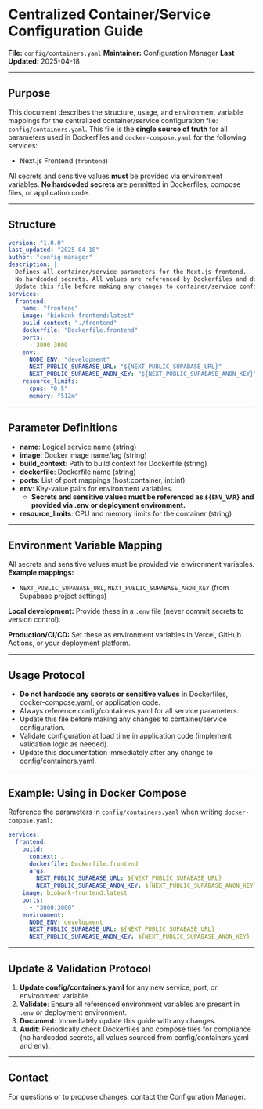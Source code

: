 # Centralized Container/Service Configuration Guide

**File:** `config/containers.yaml`
**Maintainer:** Configuration Manager
**Last Updated:** 2025-04-18

---

## Purpose

This document describes the structure, usage, and environment variable mappings for the centralized container/service configuration file: `config/containers.yaml`.
This file is the **single source of truth** for all parameters used in Dockerfiles and `docker-compose.yaml` for the following services:
- Next.js Frontend (`frontend`)

All secrets and sensitive values **must** be provided via environment variables.
**No hardcoded secrets** are permitted in Dockerfiles, compose files, or application code.

---

## Structure

```yaml
version: "1.0.0"
last_updated: "2025-04-18"
author: "config-manager"
description: |
  Defines all container/service parameters for the Next.js frontend.
  No hardcoded secrets. All values are referenced by Dockerfiles and docker-compose.yml.
  Update this file before making any changes to container/service configuration.
services:
  frontend:
    name: "frontend"
    image: "biobank-frontend:latest"
    build_context: "./frontend"
    dockerfile: "Dockerfile.frontend"
    ports:
      - 3000:3000
    env:
      NODE_ENV: "development"
      NEXT_PUBLIC_SUPABASE_URL: "${NEXT_PUBLIC_SUPABASE_URL}"
      NEXT_PUBLIC_SUPABASE_ANON_KEY: "${NEXT_PUBLIC_SUPABASE_ANON_KEY}"
    resource_limits:
      cpus: "0.5"
      memory: "512m"
```

---

## Parameter Definitions

- **name**: Logical service name (string)
- **image**: Docker image name/tag (string)
- **build_context**: Path to build context for Dockerfile (string)
- **dockerfile**: Dockerfile name (string)
- **ports**: List of port mappings (host:container, int:int)
- **env**: Key-value pairs for environment variables.
  - **Secrets and sensitive values must be referenced as `${ENV_VAR}` and provided via .env or deployment environment.**
- **resource_limits**: CPU and memory limits for the container (string)

---

## Environment Variable Mapping

All secrets and sensitive values must be provided via environment variables.
**Example mappings:**
- `NEXT_PUBLIC_SUPABASE_URL`, `NEXT_PUBLIC_SUPABASE_ANON_KEY` (from Supabase project settings)

**Local development:**
Provide these in a `.env` file (never commit secrets to version control).

**Production/CI/CD:**
Set these as environment variables in Vercel, GitHub Actions, or your deployment platform.

---

## Usage Protocol

- **Do not hardcode any secrets or sensitive values** in Dockerfiles, docker-compose.yaml, or application code.
- Always reference config/containers.yaml for all service parameters.
- Update this file before making any changes to container/service configuration.
- Validate configuration at load time in application code (implement validation logic as needed).
- Update this documentation immediately after any change to config/containers.yaml.

---

## Example: Using in Docker Compose

Reference the parameters in `config/containers.yaml` when writing `docker-compose.yaml`:

```yaml
services:
  frontend:
    build:
      context: .
      dockerfile: Dockerfile.frontend
      args:
        NEXT_PUBLIC_SUPABASE_URL: ${NEXT_PUBLIC_SUPABASE_URL}
        NEXT_PUBLIC_SUPABASE_ANON_KEY: ${NEXT_PUBLIC_SUPABASE_ANON_KEY}
    image: biobank-frontend:latest
    ports:
      - "3000:3000"
    environment:
      NODE_ENV: development
      NEXT_PUBLIC_SUPABASE_URL: ${NEXT_PUBLIC_SUPABASE_URL}
      NEXT_PUBLIC_SUPABASE_ANON_KEY: ${NEXT_PUBLIC_SUPABASE_ANON_KEY}
```

---

## Update & Validation Protocol

1. **Update config/containers.yaml** for any new service, port, or environment variable.
2. **Validate**: Ensure all referenced environment variables are present in `.env` or deployment environment.
3. **Document**: Immediately update this guide with any changes.
4. **Audit**: Periodically check Dockerfiles and compose files for compliance (no hardcoded secrets, all values sourced from config/containers.yaml and env).

---

## Contact

For questions or to propose changes, contact the Configuration Manager.